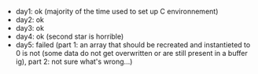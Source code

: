 - day1: ok (majority of the time used to set up C environnement)
- day2: ok
- day3: ok
- day4: ok (second star is horrible)
- day5: failed (part 1: an array that should be recreated and instantieted to 0 is not (some data do not get overwritten or are still present in a buffer ig), part 2: not sure what's wrong...)
